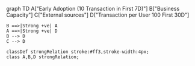 graph TD
    A["Early Adoption (10 Transaction in First 7D)"]
    B["Business Capacity"]
    C["External sources"]
    D["Transaction per User 100 First 30D"]

    B ==>|Strong +ve| A
    A ==>|Strong +ve| D
    B --> D
    C --> D

    classDef strongRelation stroke:#ff3,stroke-width:4px;
    class A,B,D strongRelation;